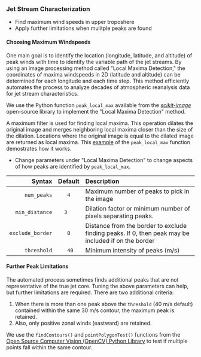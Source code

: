 ### Jet Stream Characterization

- Find maximum wind speeds in upper troposhere
- Apply further limitations when mulitple peaks are found

#### Choosing Maximum Windspeeds

One main goal is to identify the location (longitude, latitude, and altitude) of peak winds with time to identify the variable path of the jet streams. By using an image processing method called "Local Maxima Detection," the coordinates of maxima windspeeds in 2D (latitude and altitude) can be determined for each longitude and each time step.  This method efficiently automates the process to analyze decades of atmospheric reanalysis data for jet stream characteristics. 

We use the Python function `peak_local_max` available from the [*scikit-image*](https://scikit-image.org/) open-source library to implement the "Local Maxima Detection" method.

A maximum filter is used for finding local maxima. This operation dilates the original image and merges neighboring local maxima closer than the size of the dilation. Locations where the original image is equal to the dilated image are returned as local maxima. This [example](https://scikit-image.org/docs/dev/auto_examples/segmentation/plot_peak_local_max.html) of the `peak_local_max` function demostrates how it works.

- Change parameters under "Local Maxima Detection" to change aspects of how peaks are identified by `peak_local_max`.

| Syntax | Default | Description |
|-----------:|:--------:|:-----------|
| `num_peaks` | `   4   ` | Maximum number of peaks to pick in the image |
| `min_distance` | `  3    ` | Dilation factor or minimum number of pixels separating peaks. |
| `exclude_border` | `   0   ` | Distance from the border to exclude finding peaks.  If 0, then peak may be included if on the border |
| `threshold` | `   40  ` | Minimum intensity of peaks (m/s) |

#### Further Peak Limitations

The automated process sometimes finds additional peaks that are not representative of the true jet core. Tuning the above parameters can help, but further limitations are required.  There are two additional criteria:

1. When there is more than one peak above the `threshold` (40 m/s default) contained within the same 30 m/s contour, the maximum peak is retained.  
2. Also, only positive zonal winds (eastward) are retained.

We use the `findContours()` and `pointPolygonTest()` functions from the [Open Source Computer Vision (OpenCV) Python Library](https://docs.opencv.org/master/) to test if multiple points fall within the same contour.  

